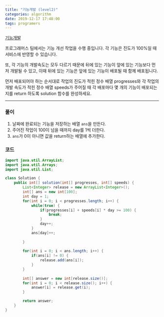 ```yaml
---
title: "기능개발 (level2)"
categories: algorithm
date: 2019-12-17 17:48:00
tags: programers
---
```


[기능개발](https://programmers.co.kr/learn/courses/30/lessons/42586)

프로그래머스 팀에서는 기능 개선 작업을 수행 중입니다. 각 기능은 진도가 100%일 때 서비스에 반영할 수 있습니다.

또, 각 기능의 개발속도는 모두 다르기 때문에 뒤에 있는 기능이 앞에 있는 기능보다 먼저 개발될 수 있고, 이때 뒤에 있는 기능은 앞에 있는 기능이 배포될 때 함께 배포됩니다.

먼저 배포되어야 하는 순서대로 작업의 진도가 적힌 정수 배열 progresses와 각 작업의 개발 속도가 적힌 정수 배열 speeds가 주어질 때 각 배포마다 몇 개의 기능이 배포되는지를 return 하도록 solution 함수를 완성하세요.

---

### 풀이

1. 날짜에 완료되는 기능을 저장하는 배열 `ans`을 만든다.
2. 주어진 작업이 100이 넘을 때까지 day를 1씩 더한다.
3. `ans`가 0이 아니면 값을 return하는 배열에 추가한다.

### 코드

``` java
import java.util.ArrayList;
import java.util.Arrays;
import java.util.List;

class Solution {
    public int[] solution(int[] progresses, int[] speeds) {
        List<Integer> release = new ArrayList<Integer>();
		int[] ans = new int[100];
		int day = 1;
		for(int i = 0; i < progresses.length; i++) {
			while(true) {
				if(progresses[i] + speeds[i] * day >= 100) {
					break;
				}
				day++;
			}
			ans[day]++;
			
		}
		
		for(int i = 0; i < ans.length; i++) {
			if(ans[i] != 0) {
				release.add(ans[i]);
			}
		}
		
		int[] answer = new int[release.size()];
		for(int i = 0; i < release.size(); i++) {
			answer[i] = release.get(i);
		}

		return answer;
    }
}
```